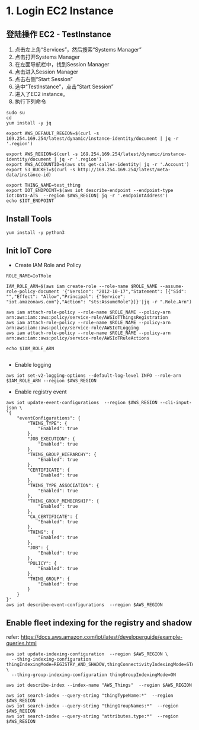 
# 1. Login EC2 Instance

## 登陆操作 EC2 - TestInstance
1. 点击左上角“Services”，然后搜索“Systems Manager”
2. 点击打开Systems Manager
3. 在左面导航栏中，找到Session Manager
4. 点击进入Session Manager
5. 点击右侧“Start Session”
6. 选中“TestInstance”，点击“Start Session”
7. 进入了EC2 instance。
8. 执行下列命令
```
sudo su
cd
yum install -y jq

export AWS_DEFAULT_REGION=$(curl -s 169.254.169.254/latest/dynamic/instance-identity/document | jq -r '.region')

export AWS_REGION=$(curl -s 169.254.169.254/latest/dynamic/instance-identity/document | jq -r '.region')
export AWS_ACCOUNTID=$(aws sts get-caller-identity| jq -r '.Account')
export S3_BUCKET=$(curl -s http://169.254.169.254/latest/meta-data/instance-id)

export THING_NAME=test_thing
export IOT_ENDPOINT=$(aws iot describe-endpoint --endpoint-type iot:Data-ATS  --region $AWS_REGION| jq -r '.endpointAddress')
echo $IOT_ENDPOINT

```


## Install Tools
```
yum install -y python3
```

## Init IoT Core
- Create IAM Role and Policy
```
ROLE_NAME=IoTRole

IAM_ROLE_ARN=$(aws iam create-role --role-name $ROLE_NAME --assume-role-policy-document '{"Version": "2012-10-17","Statement": [{"Sid": "","Effect": "Allow","Principal": {"Service": "iot.amazonaws.com"},"Action": "sts:AssumeRole"}]}'|jq -r ".Role.Arn")

aws iam attach-role-policy --role-name $ROLE_NAME --policy-arn arn:aws:iam::aws:policy/service-role/AWSIoTThingsRegistration 
aws iam attach-role-policy --role-name $ROLE_NAME --policy-arn arn:aws:iam::aws:policy/service-role/AWSIoTLogging
aws iam attach-role-policy --role-name $ROLE_NAME --policy-arn arn:aws:iam::aws:policy/service-role/AWSIoTRuleActions

echo $IAM_ROLE_ARN


```

- Enable logging
```
aws iot set-v2-logging-options --default-log-level INFO --role-arn $IAM_ROLE_ARN --region $AWS_REGION
```
- Enable registry event
```
aws iot update-event-configurations  --region $AWS_REGION --cli-input-json \
'{
    "eventConfigurations": {
        "THING_TYPE": {
            "Enabled": true
        },
        "JOB_EXECUTION": {
            "Enabled": true
        },
        "THING_GROUP_HIERARCHY": {
            "Enabled": true
        },
        "CERTIFICATE": {
            "Enabled": true
        },
        "THING_TYPE_ASSOCIATION": {
            "Enabled": true
        },
        "THING_GROUP_MEMBERSHIP": {
            "Enabled": true
        },
        "CA_CERTIFICATE": {
            "Enabled": true
        },
        "THING": {
            "Enabled": true
        },
        "JOB": {
            "Enabled": true
        },
        "POLICY": {
            "Enabled": true
        },
        "THING_GROUP": {
            "Enabled": true
        }
    }
}'
aws iot describe-event-configurations  --region $AWS_REGION
```

## Enable fleet indexing for the registry and shadow
refer: https://docs.aws.amazon.com/iot/latest/developerguide/example-queries.html
```
aws iot update-indexing-configuration  --region $AWS_REGION \
  --thing-indexing-configuration thingIndexingMode=REGISTRY_AND_SHADOW,thingConnectivityIndexingMode=STATUS \
  --thing-group-indexing-configuration thingGroupIndexingMode=ON

aws iot describe-index --index-name "AWS_Things"  --region $AWS_REGION

aws iot search-index --query-string "thingTypeName:*"  --region $AWS_REGION
aws iot search-index --query-string "thingGroupNames:*"  --region $AWS_REGION
aws iot search-index --query-string "attributes.type:*"  --region $AWS_REGION
```


